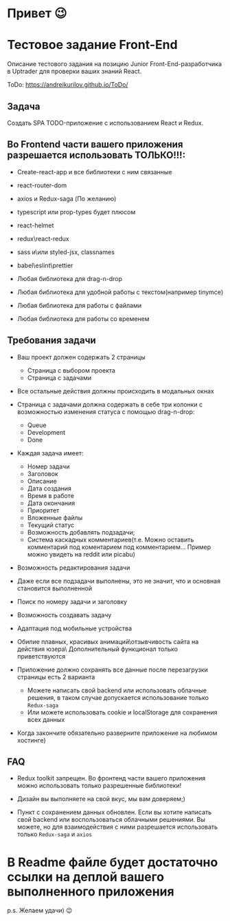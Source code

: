 # Привет 😉

# Тестовое задание Front-End

Описание тестового задания на позицию Junior Front-End-разработчика в Uptrader для проверки ваших знаний React.

ToDo: https://andreikurilov.github.io/ToDo/

## Задача

Создать SPA TODO-приложение с использованием React и Redux.

## Во Frontend части вашего приложения разрешается использовать ТОЛЬКО!!!:

- Create-react-app и все библиотеки с ним связанные

- react-router-dom

- axios и Redux-saga (По желанию)

- typescript или prop-types будет плюсом

- react-helmet

- redux\react-redux

- sass и\или styled-jsx, classnames

- babel\eslint\prettier

- Любая библиотека для drag-n-drop

- Любая библиотека для удобной работы с текстом(например tinymce)

- Любая библиотека для работы с файлами

- Любая библиотека для работы со временем


## Требования задачи

- Ваш проект должен содержать 2 страницы
    - Страница с выбором проекта
    - Страница с задачами
    
- Все остальные действия должны происходить в модальных окнах

- Страница с задачами должна содержать в себе три колонки c возможностью изменения статуса с помощью drag-n-drop:
    - Queue
    - Development
    - Done

- Каждая задача имеет:
    - Номер задачи
    - Заголовок
    - Описание
    - Дата создания
    - Время в работе
    - Дата окончания
    - Приоритет
    - Вложенные файлы
    - Текущий статус
    - Возможность добавлять подзадачи;
    - Система каскадных комментариев(т.е. Можно оставить комментарий под коментарием под комментарием...
      Пример можно увидеть на reddit или picabu)
      
- Возможность редактирования задачи

- Даже если все подзадачи выполнены, это не значит, что и основная становится выполненной
      
- Поиск по номеру задачи и заголовку

- Возможность создавать задачу

- Адаптация под мобильные устройства

- Обилие плавных, красивых анимаций\отзывчивость сайта на действия юзера\ Дополнительный функционал только приветствуются

- Приложение должно сохранять все данные после перезагрузки страницы есть 2 варианта
    - Можете написать свой backend или использовать облачные решения, в таком случае допускается использование только `Redux-saga`
    - Или можете использовать cookie и localStorage для сохранения всех данных

- Когда закончите обязательно разверните приложение на любимом хостинге)

## FAQ
 - Redux toolkit запрещен. Во фронтенд части вашего приложения можно использовать только разрешенные библиотеки! 

 - Дизайн вы выполняете на свой вкус, мы вам доверяем;)

 - Пункт с сохранением данных обновлен. Если вы хотите написать свой backend или воспользоваться облачными решениями. Вы можете, но для взаимодействия с ними разрешается использовать только `Redux-saga` и `axios`


# В Readme файле будет достаточно ссылки на деплой вашего выполненного приложения

p.s. Желаем удачи) 😉


